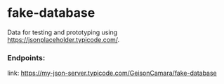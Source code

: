 # fake-database
Data for testing and prototyping using https://jsonplaceholder.typicode.com/.

### Endpoints: 
link: https://my-json-server.typicode.com/GeisonCamara/fake-database
